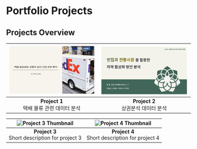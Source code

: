 # Portfolio Projects

## Projects Overview

| ![SQL 데이터 분석 포트폴리오](포트폴리오1.png) | ![파이썬 데이터 분석 포트폴리오](포트폴리오2.png) |
|:---------------------------------------:|:---------------------------------------:|
| **Project 1**<br> 택배 물류 관련 데이터 분석 | **Project 2**<br> 상권분석 데이터 분석 |

| ![Project 3 Thumbnail](link_to_image_3) | ![Project 4 Thumbnail](link_to_image_4) |
|:---------------------------------------:|:---------------------------------------:|
| **Project 3**<br>Short description for project 3 | **Project 4**<br>Short description for project 4 |
